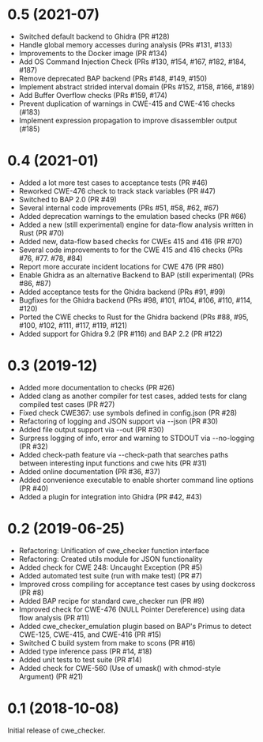 0.5 (2021-07)
====

-   Switched default backend to Ghidra (PR #128)
-   Handle global memory accesses during analysis (PRs #131, #133)
-   Improvements to the Docker image (PR #134)
-   Add OS Command Injection Check (PRs #130, #154, #167, #182, #184, #187)
-   Remove deprecated BAP backend (PRs #148, #149, #150)
-   Implement abstract strided interval domain (PRs #152, #158, #166, #189)
-   Add Buffer Overflow checks (PRs #159, #174)
-   Prevent duplication of warnings in CWE-415 and CWE-416 checks (#183)
-   Implement expression propagation to improve disassembler output (#185)

0.4 (2021-01)
====

-   Added a lot more test cases to acceptance tests (PR #46)
-   Reworked CWE-476 check to track stack variables (PR #47)
-   Switched to BAP 2.0 (PR #49)
-   Several internal code improvements (PRs #51, #58, #62, #67)
-   Added deprecation warnings to the emulation based checks (PR #66)
-   Added a new (still experimental) engine for data-flow analysis written in Rust (PR #70)
-   Added new, data-flow based checks for CWEs 415 and 416 (PR #70)
-   Several code improvements to for the CWE 415 and 416 checks (PRs #76, #77. #78, #84)
-   Report more accurate incident locations for CWE 476 (PR #80)
-   Enable Ghidra as an alternative Backend to BAP (still experimental) (PRs #86, #87)
-   Added acceptance tests for the Ghidra backend (PRs #91, #99)
-   Bugfixes for the Ghidra backend (PRs #98, #101, #104, #106, #110, #114, #120)
-   Ported the CWE checks to Rust for the Ghidra backend (PRs #88, #95, #100, #102, #111, #117, #119, #121)
-   Added support for Ghidra 9.2 (PR #116) and BAP 2.2 (PR #122)

0.3 (2019-12)
====

-   Added more documentation to checks (PR #26)
-   Added clang as another compiler for test cases, added tests for clang compiled test cases (PR #27)
-   Fixed check CWE367: use symbols defined in config.json (PR #28)
-   Refactoring of logging and JSON support via --json (PR #30)
-   Added file output support via --out (PR #30)
-   Surpress logging of info, error and warning to STDOUT via --no-logging (PR #32)
-   Added check-path feature via --check-path that searches paths between interesting input functions and cwe hits (PR #31)
-   Added online documentation (PR #36, #37)
-   Added convenience executable to enable shorter command line options (PR #40)
-   Added a plugin for integration into Ghidra (PR #42, #43)

0.2 (2019-06-25)
=====

-   Refactoring: Unification of cwe_checker function interface
-   Refactoring: Created utils module for JSON functionality
-   Added check for CWE 248: Uncaught Exception (PR #5)
-   Added automated test suite (run with make test) (PR #7)
-   Improved cross compiling for acceptance test cases by using dockcross (PR #8)
-   Added BAP recipe for standard cwe_checker run (PR #9)
-   Improved check for CWE-476 (NULL Pointer Dereference) using data flow analysis (PR #11)
-   Added cwe_checker_emulation plugin based on BAP's Primus to detect CWE-125, CWE-415, and CWE-416 (PR #15)
-   Switched C build system from make to scons (PR #16)
-   Added type inference pass (PR #14, #18)
-   Added unit tests to test suite (PR #14)
-   Added check for CWE-560 (Use of umask() with chmod-style Argument) (PR #21)

0.1 (2018-10-08)
=====

Initial release of cwe_checker.
